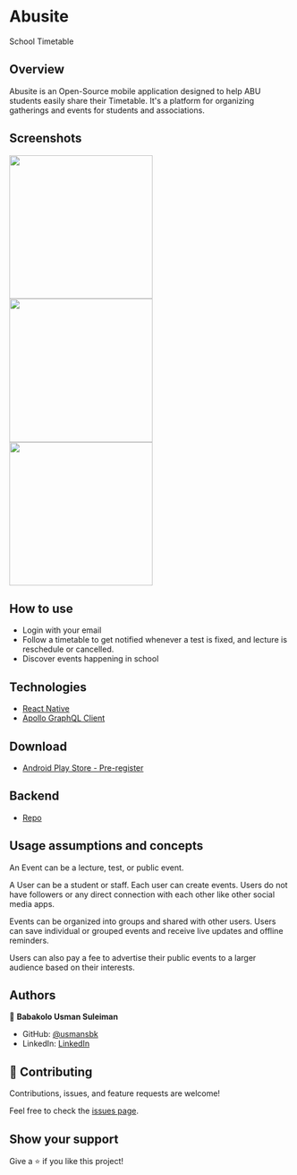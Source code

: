 # Abusite

School Timetable

## Overview

Abusite is an Open-Source mobile application designed to help ABU students easily share their Timetable. It's a platform for organizing gatherings and events for students and associations.

## Screenshots

<p float="left">
<img src="https://user-images.githubusercontent.com/10219539/212207611-7e0a49fc-74ef-4a8a-b519-925cecb60c64.png" width="256">
<img src="https://user-images.githubusercontent.com/10219539/212207624-57b209be-275d-4d0d-8c6a-12e1565455e7.png" width="256">
<img src="https://user-images.githubusercontent.com/10219539/212207629-6f417bfa-dd79-497d-ad05-c485ee5389da.png" width="256">
</p>

## How to use

- Login with your email
- Follow a timetable to get notified whenever a test is fixed, and lecture is reschedule or cancelled.
- Discover events happening in school

## Technologies

- [React Native](https://reactnative.dev/)
- [Apollo GraphQL Client](https://www.apollographql.com/)

## Download

- [Android Play Store - Pre-register](https://play.google.com/store/apps/details?id=com.abusite)

## Backend

- [Repo](https://github.com/usmansbk/uni)

## Usage assumptions and concepts

An Event can be a lecture, test, or public event.

A User can be a student or staff. Each user can create events. Users do not have followers or any direct connection with each other like other social media apps.

Events can be organized into groups and shared with other users. Users can save individual or grouped events and receive live updates and offline reminders.

Users can also pay a fee to advertise their public events to a larger audience based on their interests.

## Authors

👤 **Babakolo Usman Suleiman**

- GitHub: [@usmansbk](https://github.com/usmansbk)
- LinkedIn: [LinkedIn](https://www.linkedin.com/in/usmansbk/)

## 🤝 Contributing

Contributions, issues, and feature requests are welcome!

Feel free to check the [issues page](../../issues/).

## Show your support

Give a ⭐️ if you like this project!
